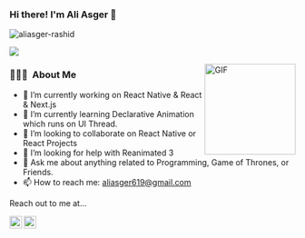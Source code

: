 ### Hi there! I'm Ali Asger 👋
<img src="https://komarev.com/ghpvc/?username=aliasger-rashid&label=Views&color=blue&style=plastic" alt="aliasger-rashid" />

![](https://camo.githubusercontent.com/992babdffd8c74a1502de375fbdf7e4d54773242/68747470733a2f2f6d656469612e67697068792e636f6d2f6d656469612f53576f536b4e36447854737a71494b4571762f67697068792e676966)

<img align="right" alt="GIF" height="160px" src="https://media.giphy.com/media/du3J3cXyzhj75IOgvA/giphy.gif" />

### 👨🏻‍💻 &nbsp;About Me

- 🔭 I’m currently working on React Native & React & Next.js
- 🌱 I’m currently learning Declarative Animation which runs on UI Thread.
- 👯 I’m looking to collaborate on React Native or React Projects
- 🤔 I’m looking for help with Reanimated 3
- 💬 Ask me about anything related to Programming, Game of Thrones, or Friends.
- 📫 How to reach me: aliasger619@gmail.com 

Reach out to me at...

<a href="https://twitter.com/aliasger13">
  <img align="left" alt="Aliasger's Twitter" width="22px" src="https://cdn.jsdelivr.net/npm/simple-icons@v3/icons/twitter.svg" />
</a><a href="https://www.linkedin.com/in/ali-asger-rashid-92b53413a/">
  <img align="left" alt="Aliasger's Linkdein" width="22px" src="https://cdn.jsdelivr.net/npm/simple-icons@v3/icons/linkedin.svg" />
</a>
